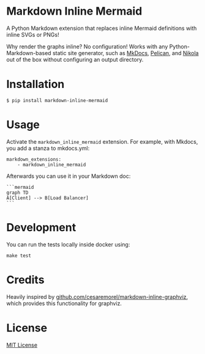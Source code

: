 Markdown Inline Mermaid
========================

A Python Markdown extension that replaces inline Mermaid definitions with
inline SVGs or PNGs!

Why render the graphs inline? No configuration! Works with any
Python-Markdown-based static site generator, such as
[MkDocs](http://www.mkdocs.org/), [Pelican](http://blog.getpelican.com/), and
[Nikola](https://getnikola.com/) out of the box without configuring an output
directory.

# Installation

    $ pip install markdown-inline-mermaid

# Usage

Activate the `markdown_inline_mermaid` extension. For example, with Mkdocs, you add a
stanza to mkdocs.yml:

```
markdown_extensions:
    - markdown_inline_mermaid
```

Afterwards you can use it in your Markdown doc:

~~~
```mermaid
graph TD
A[Client] --> B[Load Balancer]
```
~~~


# Development

You can run the tests locally inside docker using:

```
make test
```

# Credits

Heavily inspired by [github.com/cesaremorel/markdown-inline-graphviz](https://github.com/cesaremorel/markdown-inline-graphviz),
which provides this functionality for graphviz.


# License

[MIT License](http://www.opensource.org/licenses/mit-license.php)
